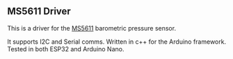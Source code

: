 ## MS5611 Driver

This is a driver for the [MS5611](https://www.mouser.es/ProductDetail/Measurement-Specialties/MS561101BA03-50?qs=%252BgKeJhng5iV%252BnCz6Qd5iDw%3D%3D&srsltid=AfmBOorcuj-J4hetGOFdmtJMnMV_OkCgTlKysmcabNvnb6PWbP4hSdWS&_gl=1*1fs8hgh*_ga*MTQ4MzY2NjQ3Ny4xNzMyMjY2NTU3*_ga_15W4STQT4T*MTczMjI2NjU1Ni4xLjAuMTczMjI2NjU2Mi41NC4wLjA) barometric pressure sensor.

It supports I2C and Serial comms. Written in c++ for the Arduino framework. Tested in both ESP32 and Arduino Nano.
